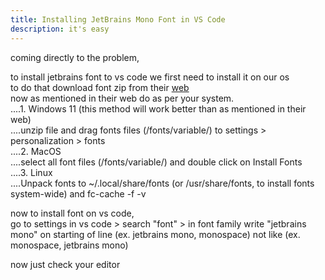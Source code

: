 ```yaml
---
title: Installing JetBrains Mono Font in VS Code
description: it's easy
---
```


coming directly to the problem,  
  
to install jetbrains font to vs code we first need to install it on our os  
to do that download font zip from their [web](https://www.jetbrains.com/lp/mono/)  
now as mentioned in their web do as per your system.  
....1. Windows 11 (this method will work better than as mentioned in their web)  
....unzip file and drag fonts files (/fonts/variable/) to settings > personalization > fonts  
....2. MacOS  
....select all font files (/fonts/variable/) and double click on Install Fonts  
....3. Linux  
....Unpack fonts to ~/.local/share/fonts (or /usr/share/fonts, to install fonts system-wide) and fc-cache -f -v  
  
now to install font on vs code,  
go to settings in vs code > search "font" > in font family write "jetbrains mono" on starting of line (ex. jetbrains mono, monospace) not like (ex. monospace, jetbrains mono)  
  
now just check your editor

